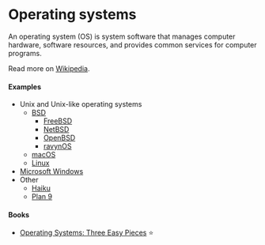 # Operating systems

An operating system (OS) is system software that manages computer hardware, software resources, and provides common services for computer programs.

Read more on [Wikipedia](https://en.wikipedia.org/wiki/Operating_system).

#### Examples

- Unix and Unix-like operating systems
  - [BSD](https://en.wikipedia.org/wiki/Berkeley_Software_Distribution)
    - [FreeBSD](https://en.wikipedia.org/wiki/FreeBSD)
    - [NetBSD](https://en.wikipedia.org/wiki/NetBSD)
    - [OpenBSD](https://en.wikipedia.org/wiki/OpenBSD)
    - [ravynOS](https://ravynos.com)
  - [macOS](https://en.wikipedia.org/wiki/MacOS)
  - [Linux](linux)
- [Microsoft Windows](https://en.wikipedia.org/wiki/Microsoft_Windows)
- Other
  - [Haiku](https://en.wikipedia.org/wiki/Haiku_(operating_system))
  - [Plan 9](https://en.wikipedia.org/wiki/Plan_9_from_Bell_Labs)

#### Books
- [Operating Systems: Three Easy Pieces](https://pages.cs.wisc.edu/~remzi/OSTEP) ⭐
